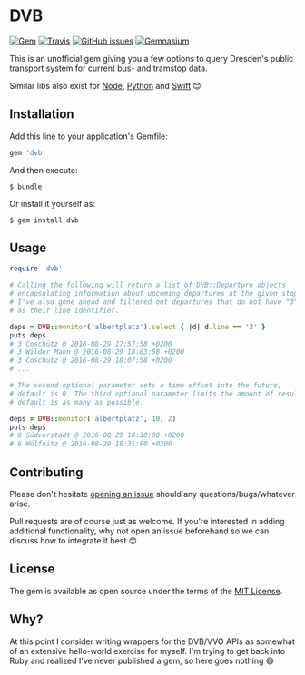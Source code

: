 # DVB

[![Gem](https://img.shields.io/gem/v/dvb.svg?style=flat-square)](https://rubygems.org/gems/dvb) [![Travis](https://img.shields.io/travis/kiliankoe/dvbrb.svg?style=flat-square)](https://travis-ci.org/kiliankoe/dvbrb/builds) [![GitHub issues](https://img.shields.io/github/issues/kiliankoe/dvbrb.svg?style=flat-square)](https://github.com/kiliankoe/dvbrb/issues) [![Gemnasium](https://img.shields.io/gemnasium/kiliankoe/dvbrb.svg?style=flat-square)](https://gemnasium.com/github.com/kiliankoe/dvbrb)

This is an unofficial gem giving you a few options to query Dresden's public transport system for current bus- and tramstop data.

Similar libs also exist for [Node](https://github.com/kiliankoe/dvbjs), [Python](https://github.com/kiliankoe/dvbpy) and [Swift](https://github.com/kiliankoe/DVB) 😊

## Installation

Add this line to your application's Gemfile:

```ruby
gem 'dvb'
```

And then execute:

    $ bundle

Or install it yourself as:

    $ gem install dvb
## Usage

```ruby
require 'dvb'

# Calling the following will return a list of DVB::Departure objects
# encapsulating information about upcoming departures at the given stop. 
# I've also gone ahead and filtered out departures that do not have "3" 
# as their line identifier.

deps = DVB::monitor('albertplatz').select { |d| d.line == '3' }
puts deps
# 3 Coschütz @ 2016-08-29 17:57:58 +0200
# 3 Wilder Mann @ 2016-08-29 18:03:58 +0200
# 3 Coschütz @ 2016-08-29 18:07:58 +0200
# ...

# The second optional parameter sets a time offset into the future, 
# default is 0. The third optional parameter limits the amount of results, 
# default is as many as possible.

deps = DVB::monitor('albertplatz', 10, 2)
puts deps
# 8 Südvorstadt @ 2016-08-29 18:30:00 +0200
# 6 Wölfnitz @ 2016-08-29 18:31:00 +0200
```

## Contributing

Please don't hesitate [opening an issue](https://github.com/kiliankoe/dvbrb/issues/new) should any questions/bugs/whatever arise.

Pull requests are of course just as welcome. If you're interested in adding additional functionality, why not open an issue beforehand so we can discuss how to integrate it best 😊


## License

The gem is available as open source under the terms of the [MIT License](http://opensource.org/licenses/MIT).


## Why?

At this point I consider writing wrappers for the DVB/VVO APIs as somewhat of an extensive hello-world exercise for myself. I'm trying to get back into Ruby and realized I've never published a gem, so here goes nothing 😄
